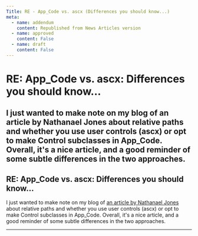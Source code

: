 ```yaml
---
Title: RE - App_Code vs. ascx (Differences you should know...)
meta:
  - name: addendum
    content: Republished from News Articles version
  - name: approved
    content: False
  - name: draft
    content: False
---
```

# RE: App_Code vs. ascx: Differences you should know...
I just wanted to make note on my blog of an article by Nathanael Jones about relative paths and whether you use user controls (ascx) or opt to make Control subclasses in App\_Code. Overall, it's a nice article, and a good reminder of some subtle differences in the two approaches.
---
## RE: App_Code vs. ascx: Differences you should know...


I just wanted to make note on my blog of [an article by Nathanael Jones](http://nathanaeljones.com/11021_App_Code_vs_ascx_Differences_you_should_know) about relative paths and whether you use user controls (ascx) or opt to make Control subclasses in App\_Code. Overall, it's a nice article, and a good reminder of some subtle differences in the two approaches.





---
